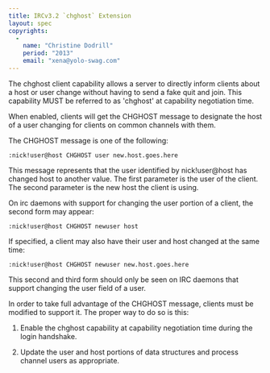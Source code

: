 ```yaml
---
title: IRCv3.2 `chghost` Extension
layout: spec
copyrights:
  -
    name: "Christine Dodrill"
    period: "2013"
    email: "xena@yolo-swag.com"
---
```

The chghost client capability allows a server to directly inform clients about a
host or user change without having to send a fake quit and join. This capability
MUST be referred to as 'chghost' at capability negotiation time.

When enabled, clients will get the CHGHOST message to designate the host of a
user changing for clients on common channels with them.

The CHGHOST message is one of the following:

    :nick!user@host CHGHOST user new.host.goes.here

This message represents that the user identified by nick!user@host has changed
host to another value. The first parameter is the user of the client. The
second parameter is the new host the client is using.

On irc daemons with support for changing the user portion of a client, the
second form may appear:

    :nick!user@host CHGHOST newuser host

If specified, a client may also have their user and host changed at the same
time:

    :nick!user@host CHGHOST newuser new.host.goes.here

This second and third form should only be seen on IRC daemons that support
changing the user field of a user.

In order to take full advantage of the CHGHOST message, clients must be modified
to support it. The proper way to do so is this:

1) Enable the chghost capability at capability negotiation time during the
   login handshake.

2) Update the user and host portions of data structures and process channel
   users as appropriate.


